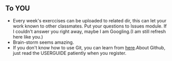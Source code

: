 ## To YOU
* Every week's exerccises can be uploaded to related dir, this can let your work known to other classmates. Put your questions to Issues module. If I couldn't answer you right away, maybe I am Googling.(I am still refresh here like you.)
* Brain-storm seems amazing.
* If you don't know how to use Git, you can learn from [here](https://www.liaoxuefeng.com/wiki/0013739516305929606dd18361248578c67b8067c8c017b000).About Github, just read the USERGUIDE patiently when you register.